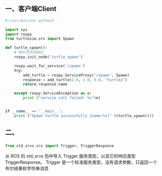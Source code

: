 ## 一、客户端Client
```python
#!/usr/bin/env python3

import sys
import rospy
from turtlesim.srv import Spawn

def turtle_spawn():
    # ROS节点初始化
    rospy.init_node('turtle_spawn')

    rospy.wait_for_service('/spawn')
    try:
        add_turtle = rospy.ServiceProxy('/spawn', Spawn)
        response = add_turtle(2.0, 2.0, 0.0, "turtle2")
        return response.name

    except rospy.ServiceException as e:
        print ("service call failed: %s"%e)


if __name__ == '__main__':
    print ("Spawn turtle successfully [name:%s]" %(turtle_spawn()))
```

## 二、
### 
```python
from std_srvs.srv import Trigger, TriggerResponse
```
从 ROS 的 std_srvs 包中导入 Trigger 服务类型，以及它的响应类型 TriggerResponse。
Trigger 是一个标准服务类型，没有请求参数，只返回一个布尔结果和字符串消息








